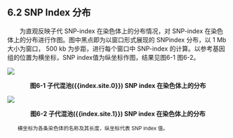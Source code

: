 ## 6.2 SNP Index 分布

<P>&emsp;&emsp;为直观反映子代 SNP-index 在染色体上的分布情况，对 SNP-index 在染色体上的分布进行作图。图中黑点即为以窗口形式展现的 SNPindex 分布，以 1 Mb 大小为窗口， 500 kb 为步距，进行每个窗口中 SNP-index 的计算。以参考基因组的位置为横坐标，SNP index值为纵坐标作图，结果见图6-1 图6-2。</P>

![](../../images/6.2-1.png "")
<center><b>图6-1 子代混池({{index.site.0}}) SNP index 在染色体上的分布</b></center>


![](../../images/6.2-2.png "")
<center><b>图6-2 子代混池({{index.site.1}}) SNP index 在染色体上的分布</b></center>


<small><p>&emsp;&emsp;横坐标为各条染色体的名称及其长度，纵坐标代表 SNP index 值。</p></small>



